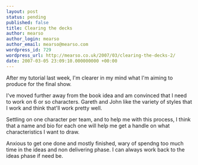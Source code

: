 ```yaml
---
layout: post
status: pending
published: false
title: Clearing the decks
author: mearso
author_login: mearso
author_email: mearso@mearso.com
wordpress_id: 729
wordpress_url: http://mearso.co.uk/2007/03/clearing-the-decks-2/
date: 2007-03-05 23:09:10.000000000 +00:00
---
```

After my tutorial last week, I'm clearer in my mind what I'm aiming to produce for the final show.

I've moved further away from the book idea and am convinced that I need to work on 6 or so characters. Gareth and John like the variety of styles that I work and think that'll work pretty well. 

Settling on one character per team, and to help me with this process, I think that a name and bio for each one will help me get a handle on what characteristics I want to draw.

Anxious to get one done and mostly finished, wary of spendng too much time in the ideas and non delivering phase. I can always work back to the ideas phase if need be.
